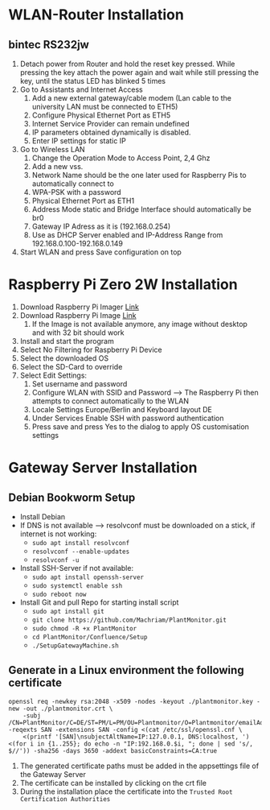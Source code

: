 # WLAN-Router Installation

## bintec  RS232jw

1.  Detach power from Router and hold the reset key pressed. While pressing the key attach the power again and wait while still pressing the key, until the status LED has blinked 5 times
2.  Go to Assistants and Internet Access
    1.  Add a new external gateway/cable modem (Lan cable to the university LAN must be connected to ETH5)
    2.  Configure Physical Ethernet Port as ETH5
    3.  Internet Service Provider can remain undefined
    4.  IP parameters obtained dynamically is disabled.
    5.  Enter IP settings for static IP
3.  Go to Wireless LAN 
    1.  Change the Operation Mode to Access Point, 2,4 Ghz
    2.  Add a new vss. 
    3.  Network Name should be the one later used for Raspberry Pis to automatically connect to
    4.  WPA-PSK with a password
    5.  Physical Ethernet Port as ETH1
    6.  Address Mode static and Bridge Interface should automatically be br0
    7.  Gateway IP Adress as it is (192.168.0.254)
    8.  Use as DHCP Server enabled and IP-Address Range from 192.168.0.100-192.168.0.149
4.  Start WLAN and press Save configuration on top


# Raspberry Pi Zero 2W Installation

1. Download Raspberry Pi Imager [Link](https://www.raspberrypi.com/software/)
2. Download Raspberry Pi Image [Link](https://downloads.raspberrypi.com/raspios_lite_armhf/images/raspios_lite_armhf-2023-12-11/2023-12-11-raspios-bookworm-armhf-lite.img.xz)
   1. If the Image is not available anymore, any image without desktop and with 32 bit should work
3. Install and start the program
4. Select No Filtering for Raspberry Pi Device
5. Select the downloaded OS
6. Select the SD-Card to override
7. Select Edit Settings:
   1. Set username and password
   2. Configure WLAN with SSID and Password --> The Raspberry Pi then attempts to connect automatically to the WLAN
   3. Locale Settings Europe/Berlin and Keyboard layout DE
   4. Under Services Enable SSH with password authentication
   5. Press save and press Yes to the dialog to apply OS customisation settings

# Gateway Server Installation

## Debian Bookworm Setup

- Install Debian
- If DNS is not available --> resolvconf must be downloaded on a stick, if internet is not working: 
    - `sudo apt install resolvconf`
    - `resolvconf --enable-updates`
    - `resolvconf -u`
- Install SSH-Server if not available:
  - `sudo apt install openssh-server`
  - `sudo systemctl enable ssh`
  - `sudo reboot now`
- Install Git and pull Repo for starting install script
  - `sudo apt install git`
  - `git clone https://github.com/Machriam/PlantMonitor.git`
  - `sudo chmod -R +x PlantMonitor`
  - `cd PlantMonitor/Confluence/Setup`
  - `./SetupGatewayMachine.sh`

## Generate in a Linux environment the following certificate

```
openssl req -newkey rsa:2048 -x509 -nodes -keyout ./plantmonitor.key -new -out ./plantmonitor.crt \
    -subj /CN=PlantMonitor/C=DE/ST=PM/L=PM/OU=Plantmonitor/O=Plantmonitor/emailAddress=plant@monitor.com/ -reqexts SAN -extensions SAN -config <(cat /etc/ssl/openssl.cnf \
    <(printf '[SAN]\nsubjectAltName=IP:127.0.0.1, DNS:localhost, ') <(for i in {1..255}; do echo -n "IP:192.168.0.$i, "; done | sed 's/, $//')) -sha256 -days 3650 -addext basicConstraints=CA:true
```

1. The generated certificate paths must be added in the appsettings file of the Gateway Server
2. The certificate can be installed by clicking on the crt file
3. During the installation place the certificate into the `Trusted Root Certification Authorities`

